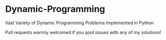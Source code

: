 # Dynamic-Programming
Vast Variety of Dynamic Programming Problems Implemented in Python

Pull requests warmly welcomed if you spot issues with any of my solutions!

